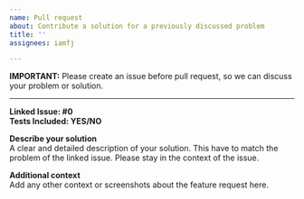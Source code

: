 ```yaml
---
name: Pull request
about: Contribute a solution for a previously discussed problem
title: ''
assignees: iamfj

---
```


**IMPORTANT:** Please create an issue before pull request, so we can discuss your problem or solution.

___

**Linked Issue: #0**   
**Tests Included: YES/NO**   

**Describe your solution**   
A clear and detailed description of your solution. This have to match the problem of the linked issue. Please stay in 
the context of the issue.

**Additional context**   
Add any other context or screenshots about the feature request here.
